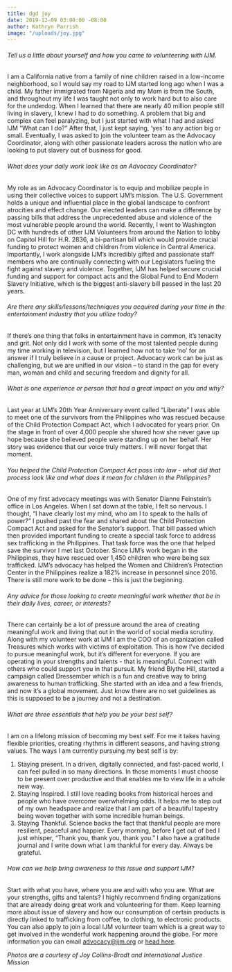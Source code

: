 ```yaml
---
title: dgd joy
date: 2019-12-09 03:00:00 -08:00
author: Kathryn Parrish
image: "/uploads/joy.jpg"
---
```



###### Tell us a little about yourself and how you came to volunteering with IJM. 

I am a California native from a family of nine children raised in a low-income neighborhood, so I would say my road to IJM started long ago when I was a child. My father immigrated from Nigeria and my Mom is from the South, and throughout my life I was taught not only to work hard but to also care for the underdog. When I learned that there are nearly 40 million people still living in slavery, I knew I had to do something. A problem that big and complex can feel paralyzing, but I just started with what I had and asked IJM “What can I do?” After that, I just kept saying, ‘yes’ to any action big or small. Eventually, I was asked to join the volunteer team as the Advocacy Coordinator, along with other passionate leaders across the nation who are looking to put slavery out of business for good.

###### What does your daily work look like as an Advocacy Coordinator? 
 
My role as an Advocacy Coordinator is to equip and mobilize people in using their collective voices to support IJM’s mission. The U.S. Government holds a unique and influential place in the global landscape to confront atrocities and effect change. Our elected leaders can make a difference by passing bills that address the unprecedented abuse and violence of the most vulnerable people around the world. Recently, I went to Washington DC with hundreds of other IJM Volunteers from around the Nation to lobby on Capitol Hill for H.R. 2836, a bi-partisan bill which would provide crucial funding to protect women and children from violence in Central America. Importantly, I work alongside IJM’s incredibly gifted and passionate staff members who are continually connecting with our Legislators fueling the fight against slavery and violence. Together, IJM has helped secure crucial funding and support for compact acts and the Global Fund to End Modern Slavery Initiative, which is the biggest anti-slavery bill passed in the last 20 years.
 
###### Are there any skills/lessons/techniques you acquired during your time in the entertainment industry that you utilize today? 

If there’s one thing that folks in entertainment have in common, it’s tenacity and grit. Not only did I work with some of the most talented people during my time working in television, but I learned how not to take ‘no’ for an answer if I truly believe in a cause or project. Advocacy work can be just as challenging, but we are unified in our vision – to stand in the gap for every man, woman and child and securing freedom and dignity for all.

###### What is one experience or person that had a great impact on you and why? 
 
Last year at IJM’s 20th Year Anniversary event called “Liberate” I was able to meet one of the survivors from the Philippines who was rescued because of the Child Protection Compact Act, which I advocated for years prior. On the stage in front of over 4,000 people she shared how she never gave up hope because she believed people were standing up on her behalf. Her story was evidence that our voice truly matters. I will never forget that moment. 

###### You helped the Child Protection Compact Act pass into law - what did that process look like and what does it mean for children in the Philippines? 
 
One of my first advocacy meetings was with Senator Dianne Feinstein’s office in Los Angeles. When I sat down at the table, I felt so nervous. I thought, “I have clearly lost my mind, who am I to speak to the halls of power?” I pushed past the fear and shared about the Child Protection Compact Act and asked for the Senator’s support. That bill passed which then provided important funding to create a special task force to address sex trafficking in the Philippines. That task force was the one that helped save the survivor I met last October. Since IJM’s work began in the Philippines, they have rescued over 1,450 children who were being sex trafficked. IJM’s advocacy has helped the Women and Children’s Protection Center in the Philippines realize a 182% increase in personnel since 2016. There is still more work to be done – this is just the beginning. 

###### Any advice for those looking to create meaningful work whether that be in their daily lives, career, or interests?  

There can certainly be a lot of pressure around the area of creating meaningful work and living that out in the world of social media scrutiny. Along with my volunteer work at IJM I am the COO of an organization called Treasures which works with victims of exploitation. This is how I’ve decided to pursue meaningful work, but it’s different for everyone. If you are operating in your strengths and talents - that is meaningful. Connect with others who could support you in that pursuit. My friend Blythe Hill, started a campaign called Dressember which is a fun and creative way to bring awareness to human trafficking. She started with an idea and a few friends, and now it’s a global movement. Just know there are no set guidelines as this is supposed to be a journey and not a destination. 

###### What are three essentials that help you be your best self? 

I am on a lifelong mission of becoming my best self. For me it takes having flexible priorities, creating rhythms in different seasons, and having strong values. The ways I am currently pursuing my best self is by:

1. Staying present. In a driven, digitally connected, and fast-paced world, I can feel pulled in so many directions. In those moments I must choose to be present over productive and that enables me to view life in a whole new way.
2. Staying Inspired. I still love reading books from historical heroes and people who have overcome overwhelming odds. It helps me to step out of my own headspace and realize that I am part of a beautiful tapestry being woven together with some incredible human beings.  
3. Staying Thankful. Science backs the fact that thankful people are more resilient, peaceful and happier. Every morning, before I get out of bed I just whisper, “Thank you, thank you, thank you.” I also have a gratitude journal and I write down what I am thankful for every day. Always be grateful.

###### How can we help bring awareness to this issue and support IJM? 

Start with what you have, where you are and with who you are. What are your strengths, gifts and talents? I highly recommend finding organizations that are already doing great work and volunteering for them. Keep learning more about issue of slavery and how our consumption of certain products is directly linked to trafficking from coffee, to clothing, to electronic products. You can also apply to join a local IJM volunteer team which is a great way to get involved in the wonderful work happening around the globe. For more information you can email advocacy@ijm.org or [head here](https://myijm.secure.force.com/Volunteers/).  
 
_Photos are a courtesy of Joy Collins-Brodt and International Justice Mission_